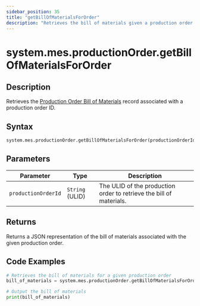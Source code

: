 ```yaml
---
sidebar_position: 35
title: "getBillOfMaterialsForOrder"
description: "Retrieves the bill of materials given a production order object."
---
```


# system.mes.productionOrder.getBillOfMaterialsForOrder

## Description

Retrieves the [Production Order Bill of Materials](../../data-model/production-order-model/production-order-bill-of-material) record associated with a production order ID.

## Syntax

```python
system.mes.productionOrder.getBillOfMaterialsForOrder(productionOrderId)
```

## Parameters

| Parameter           | Type            | Description                                                         |
| ------------------- | --------------- | ------------------------------------------------------------------- |
| `productionOrderId` | `String` (ULID) | The ULID of the production order to retrieve the bill of materials. |

## Returns

Returns a JSON representation of the bill of materials associated with the given production order.

## Code Examples

```python
# Retrieves the bill of materials for a given production order
bill_of_materials = system.mes.productionOrder.getBillOfMaterialsForOrder('01JPMTA7K3-E8EHA4MD-7C304P4Z')

# Output the bill of materials
print(bill_of_materials)
```
